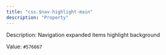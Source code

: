 ```yaml
---
title: "css.$nav-highlight-main"
description: "Property"
---
```


Description: Navigation expanded items highlight background

Value: `#576667`